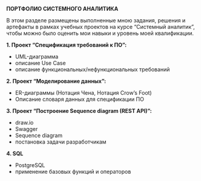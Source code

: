 ****ПОРТФОЛИО СИСТЕМНОГО АНАЛИТИКА****

В этом разделе размещены выполненные мною задания, решения и артефакты в рамках учебных проектов на курсе “Системный аналитик”, чтобы можно было оценить мои навыки и уровень моей квалификации.

**1. Проект “Спецификация требований к ПО”:**
- UML-диаграмма
- описание Use Case
- описание функциональных/нефункциональных требований

**2. Проект “Моделирование данных”:**
- ER-диаграммы (Нотация Чена, Нотация Crow’s Foot)
- Описание словаря данных для спецификации ПО

**3. Проект “Построение Sequence diagram (REST API)”:**

- draw.io
- Swagger
- Sequence diagram
- постановка задачи разработчикам

**4. SQL**

- PostgreSQL
- применение базовых функций и операторов
